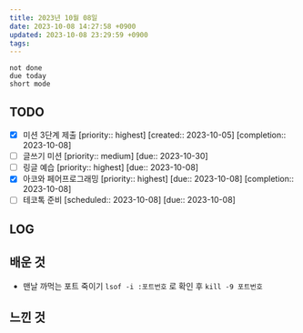 ```yaml
---
title: 2023년 10월 08일
date: 2023-10-08 14:27:58 +0900
updated: 2023-10-08 23:29:59 +0900
tags: 
---
```


```tasks
not done 
due today
short mode
```

## TODO
- [x] 미션 3단계 제출  [priority:: highest]  [created:: 2023-10-05]  [completion:: 2023-10-08]
- [ ] 글쓰기 미션  [priority:: medium]  [due:: 2023-10-30]
- [ ] 링글 예습  [priority:: highest]  [due:: 2023-10-08]
- [x] 아코와 페어프로그래밍  [priority:: highest]  [due:: 2023-10-08]  [completion:: 2023-10-08]
- [ ] 테코톡 준비  [scheduled:: 2023-10-08]  [due:: 2023-10-08]

## LOG

## 배운 것

- 맨날 까먹는 포트 죽이기 `lsof -i :포트번호` 로 확인 후 `kill -9 포트번호`

## 느낀 것